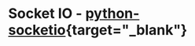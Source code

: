 # Socket IO - [python-socketio](https://python-socketio.readthedocs.io/en/latest/){target="_blank"}
